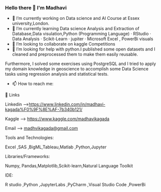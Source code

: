 ### Hello there 👋 I'm Madhavi



- 🔭 I’m currently working on Data science and AI Course at Essex university,London.
- 🌱 I’m currently learning Data science Analysis and Extraction of Database,Data visulation,Python (Programming Language) · RStudio · Data Analysis · Scikit-Learn · jupiter · Microsoft Excel , PowerBi visuals 
- 👯 I’m looking to collaborate on kaggle Competitions
- 🤔 I’m looking for help with python.I published some open datasets and I cleaned and preprocessed them to make them easily reusable.

Furthermore, I solved some exercises using PostgreSQL and I tried to apply my domain knowledge in geoscience to accomplish some Data Science tasks using regression analysis and statistical tests.


- 📫 How to reach me: 

🔗 Links

Linkedin -->https://www.linkedin.com/in/madhavi-kagada%F0%9F%8E%AF-7b340b121/

Kaggle --> https://www.kaggle.com/madhavikagada

Email --> madhvikagada@gmail.com

Tools and Technologies:

Excel ,SAS ,BigML,Tableau,Matlab ,Python,Jupyter
      
Libraries/Frameworks:

Numpy, Pandas,Matplotlib,Scikit-learn,Natural Language Toolkit

IDE:

R studio ,Python ,JupyterLabs ,PyCharm ,Visual Studio Code  ,PowerBi 
